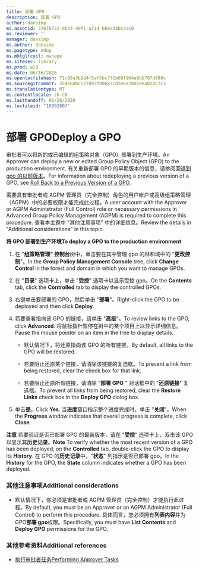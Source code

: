 ```yaml
---
title: 部署 GPO
description: 部署 GPO
author: dansimp
ms.assetid: 3767b722-db43-40f1-a714-bb8e38bcaa10
ms.reviewer: ''
manager: dansimp
ms.author: dansimp
ms.pagetype: mdop
ms.mktglfcycl: manage
ms.sitesec: library
ms.prod: w10
ms.date: 06/16/2016
ms.openlocfilehash: 71c08a3b2d4f5af5bc7f1b69f964e9bb707d889c
ms.sourcegitcommit: 354664bc527d93f80687cd2eba70d1eea024c7c3
ms.translationtype: MT
ms.contentlocale: zh-CN
ms.lasthandoff: 06/26/2020
ms.locfileid: "10802807"
---
```

# <span data-ttu-id="93fb0-103">部署 GPO</span><span class="sxs-lookup"><span data-stu-id="93fb0-103">Deploy a GPO</span></span>


<span data-ttu-id="93fb0-104">审批者可以将新的或已编辑的组策略对象（GPO）部署到生产环境。</span><span class="sxs-lookup"><span data-stu-id="93fb0-104">An Approver can deploy a new or edited Group Policy Object (GPO) to the production environment.</span></span> <span data-ttu-id="93fb0-105">有关重新部署 GPO 的早期版本的信息，请参阅回退[到 gpo 的以前版本](roll-back-to-a-previous-version-of-a-gpo-agpm30ops.md)。</span><span class="sxs-lookup"><span data-stu-id="93fb0-105">For information about redeploying a previous version of a GPO, see [Roll Back to a Previous Version of a GPO](roll-back-to-a-previous-version-of-a-gpo-agpm30ops.md).</span></span>

<span data-ttu-id="93fb0-106">需要具有审批者或 AGPM 管理员（完全控制）角色的用户帐户或高级组策略管理（AGPM）中的必要权限才能完成此过程。</span><span class="sxs-lookup"><span data-stu-id="93fb0-106">A user account with the Approver or AGPM Administrator (Full Control) role or necessary permissions in Advanced Group Policy Management (AGPM) is required to complete this procedure.</span></span> <span data-ttu-id="93fb0-107">查看本主题中 "其他注意事项" 中的详细信息。</span><span class="sxs-lookup"><span data-stu-id="93fb0-107">Review the details in "Additional considerations" in this topic.</span></span>

**<span data-ttu-id="93fb0-108">将 GPO 部署到生产环境</span><span class="sxs-lookup"><span data-stu-id="93fb0-108">To deploy a GPO to the production environment</span></span>**

1.  <span data-ttu-id="93fb0-109">在 "**组策略管理" 控制台**树中，单击要在其中管理 gpo 的林和域中的 "**更改控制**"。</span><span class="sxs-lookup"><span data-stu-id="93fb0-109">In the **Group Policy Management Console** tree, click **Change Control** in the forest and domain in which you want to manage GPOs.</span></span>

2.  <span data-ttu-id="93fb0-110">在 "**目录**" 选项卡上，单击 "**受控**" 选项卡以显示受控 gpo。</span><span class="sxs-lookup"><span data-stu-id="93fb0-110">On the **Contents** tab, click the **Controlled** tab to display the controlled GPOs.</span></span>

3.  <span data-ttu-id="93fb0-111">右键单击要部署的 GPO，然后单击 "**部署**"。</span><span class="sxs-lookup"><span data-stu-id="93fb0-111">Right-click the GPO to be deployed and then click **Deploy**.</span></span>

4.  <span data-ttu-id="93fb0-112">若要查看指向该 GPO 的链接，请单击 "**高级**"。</span><span class="sxs-lookup"><span data-stu-id="93fb0-112">To review links to the GPO, click **Advanced**.</span></span> <span data-ttu-id="93fb0-113">将鼠标指针暂停在树中的某个项目上以显示详细信息。</span><span class="sxs-lookup"><span data-stu-id="93fb0-113">Pause the mouse pointer on an item in the tree to display details.</span></span>

    -   <span data-ttu-id="93fb0-114">默认情况下，将还原指向该 GPO 的所有链接。</span><span class="sxs-lookup"><span data-stu-id="93fb0-114">By default, all links to the GPO will be restored.</span></span>

    -   <span data-ttu-id="93fb0-115">若要阻止还原某个链接，请清除该链接的复选框。</span><span class="sxs-lookup"><span data-stu-id="93fb0-115">To prevent a link from being restored, clear the check box for that link.</span></span>

    -   <span data-ttu-id="93fb0-116">若要阻止还原所有链接，请清除 "**部署 GPO** " 对话框中的 "**还原链接**" 复选框。</span><span class="sxs-lookup"><span data-stu-id="93fb0-116">To prevent all links from being restored, clear the **Restore Links** check box in the **Deploy GPO** dialog box.</span></span>

5.  <span data-ttu-id="93fb0-117">单击**是**。</span><span class="sxs-lookup"><span data-stu-id="93fb0-117">Click **Yes**.</span></span> <span data-ttu-id="93fb0-118">当**进度**窗口指示整个进度完成时，单击 "**关闭**"。</span><span class="sxs-lookup"><span data-stu-id="93fb0-118">When the **Progress** window indicates that overall progress is complete, click **Close**.</span></span>

<span data-ttu-id="93fb0-119">**注意** 若要验证是否已部署 GPO 的最新版本，请在 "**受控**" 选项卡上，双击该 GPO 以显示其**历史记录**。</span><span class="sxs-lookup"><span data-stu-id="93fb0-119">**Note** To verify whether the most recent version of a GPO has been deployed, on the **Controlled** tab, double-click the GPO to display its **History**.</span></span> <span data-ttu-id="93fb0-120">在 GPO 的**历史记录**中，"**状态**" 列指示是否已部署 gpo。</span><span class="sxs-lookup"><span data-stu-id="93fb0-120">In the **History** for the GPO, the **State** column indicates whether a GPO has been deployed.</span></span>

 

### <span data-ttu-id="93fb0-121">其他注意事项</span><span class="sxs-lookup"><span data-stu-id="93fb0-121">Additional considerations</span></span>

-   <span data-ttu-id="93fb0-122">默认情况下，你必须是审批者或 AGPM 管理员（完全控制）才能执行此过程。</span><span class="sxs-lookup"><span data-stu-id="93fb0-122">By default, you must be an Approver or an AGPM Administrator (Full Control) to perform this procedure.</span></span> <span data-ttu-id="93fb0-123">具体而言，您必须拥有**列表内容**并为 GPO**部署 gpo**权限。</span><span class="sxs-lookup"><span data-stu-id="93fb0-123">Specifically, you must have **List Contents** and **Deploy GPO** permissions for the GPO.</span></span>

### <span data-ttu-id="93fb0-124">其他参考资料</span><span class="sxs-lookup"><span data-stu-id="93fb0-124">Additional references</span></span>

-   [<span data-ttu-id="93fb0-125">执行审批者任务</span><span class="sxs-lookup"><span data-stu-id="93fb0-125">Performing Approver Tasks</span></span>](performing-approver-tasks-agpm30ops.md)

 

 





